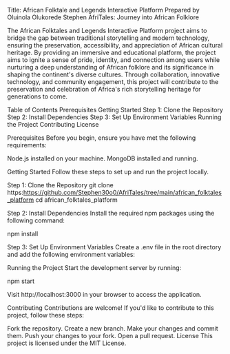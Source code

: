 Title: African Folktale and Legends Interactive Platform 
Prepared by Oluinola Olukorede Stephen
AfriTales: Journey into African Folklore

The African Folktales and Legends Interactive Platform project aims to bridge the gap between traditional storytelling and modern technology, ensuring the preservation, accessibility, and appreciation of African cultural heritage. By providing an immersive and educational platform, the project aims to ignite a sense of pride, identity, and connection among users while nurturing a deep understanding of African folklore and its significance in shaping the continent's diverse cultures. Through collaboration, innovative technology, and community engagement, this project will contribute to the preservation and celebration of Africa's rich storytelling heritage for generations to come.

Table of Contents
Prerequisites
Getting Started
Step 1: Clone the Repository
Step 2: Install Dependencies
Step 3: Set Up Environment Variables
Running the Project
Contributing
License

Prerequisites
Before you begin, ensure you have met the following requirements:

Node.js installed on your machine.
MongoDB installed and running.

Getting Started
Follow these steps to set up and run the project locally.

Step 1: Clone the Repository
git clone https:https://github.com/Stephen30o0/AfriTales/tree/main/african_folktales_platform
cd african_folktales_platform

Step 2: Install Dependencies
Install the required npm packages using the following command:

npm install

Step 3: Set Up Environment Variables
Create a .env file in the root directory and add the following environment variables:


Running the Project
Start the development server by running:

npm start

Visit http://localhost:3000 in your browser to access the application.

Contributing
Contributions are welcome! If you'd like to contribute to this project, follow these steps:

Fork the repository.
Create a new branch.
Make your changes and commit them.
Push your changes to your fork.
Open a pull request.
License
This project is licensed under the MIT License.


